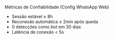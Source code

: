 Métricas de Confiabilidade (Config WhatsApp Web)
- Sessão estável ≥ 8h
- Reconexão automática ≤ 2min após queda
- 0 detecções como bot em 30 dias
- Latência de conexão < 5s


